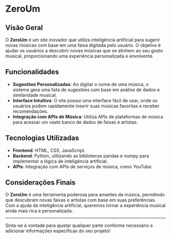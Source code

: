 # ZeroUm

## Visão Geral
O **ZeroUm** é um site inovador que utiliza inteligência artificial para sugerir novas músicas com base em uma faixa digitada pelo usuário. O objetivo é ajudar os usuários a descobrir novas músicas que se alinhem ao seu gosto musical, proporcionando uma experiência personalizada e envolvente.

## Funcionalidades

- **Sugestões Personalizadas**: Ao digitar o nome de uma música, o sistema gera uma lista de sugestões com base em análise de dados e similaridade musical.
- **Interface Intuitiva**: O site possui uma interface fácil de usar, onde os usuários podem rapidamente inserir suas músicas favoritas e receber recomendações.
- **Integração com APIs de Música**: Utiliza APIs de plataformas de música para acessar um vasto banco de dados de faixas e artistas.


## Tecnologias Utilizadas

- **Frontend**: HTML, CSS, JavaScript.
- **Backend**: Python, utilizando as bibliotecas pandas e numpy para implementar a lógica de inteligência artificial.
- **APIs**: Integração com APIs de serviços de música, como YouTube.




## Considerações Finais
O **ZeroUm** é uma ferramenta poderosa para amantes da música, permitindo que descubram novas faixas e artistas com base em suas preferências. Com a ajuda da inteligência artificial, queremos tornar a experiência musical ainda mais rica e personalizada.

---

Sinta-se à vontade para ajustar qualquer parte conforme necessário e adicionar informações específicas do seu projeto!
